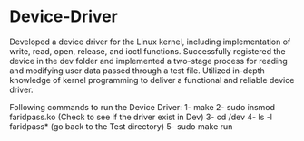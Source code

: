 # Device-Driver
Developed a device driver for the Linux kernel, including implementation of write, read, open, release, and ioctl functions.
Successfully registered the device in the dev folder and implemented a two-stage process for reading and modifying user data passed through a test file. 
Utilized in-depth knowledge of kernel programming to deliver a functional and reliable device driver.


Following commands to run the Device Driver:
1- make
2- sudo insmod faridpass.ko
(Check to see if the driver exist in Dev)
3- cd /dev
4- ls -l faridpass*
(go back to the Test directory)
5- sudo make run
